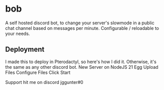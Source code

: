 # bob

A self hosted discord bot, to change your server's slowmode in a public chat channel based on messages per minute. Configurable / reloadable to your needs.

## Deployment
I made this to deploy in Pterodactyl, so here's how I did it. Otherwise, it's the same as any other discord bot.
New Server on NodeJS 21 Egg
Upload Files
Configure Files
Click Start

Support hit me on discord jggunter#0
